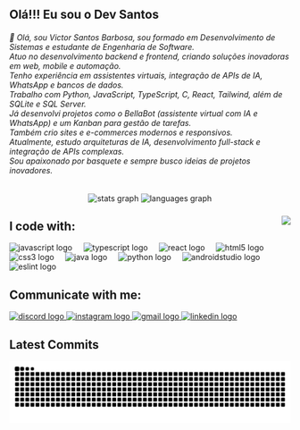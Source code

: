 ## Olá!!! Eu sou o Dev Santos

<h6 align="left">👋 Olá, sou Victor Santos Barbosa, sou formado em Desenvolvimento de Sistemas e estudante de Engenharia de Software.<br>Atuo no desenvolvimento backend e frontend, criando soluções inovadoras em web, mobile e automação.<br>Tenho experiência em assistentes virtuais, integração de APIs de IA, WhatsApp e bancos de dados.<br>Trabalho com Python, JavaScript, TypeScript, C, React, Tailwind, além de SQLite e SQL Server.<br>Já desenvolvi projetos como o BellaBot (assistente virtual com IA e WhatsApp) e um Kanban para gestão de tarefas.<br>Também crio sites e e-commerces modernos e responsivos.<br>Atualmente, estudo arquiteturas de IA, desenvolvimento full-stack e integração de APIs complexas.<br>Sou apaixonado por basquete e sempre busco ideias de projetos inovadores.</h6>

###

<div align="center">
  <img src="https://github-readme-stats.vercel.app/api?username=Victorks4&hide_title=false&hide_rank=false&show_icons=true&include_all_commits=true&count_private=true&disable_animations=false&theme=merko&locale=en&hide_border=false" height="200" alt="stats graph"  />
  <img src="https://github-readme-stats.vercel.app/api/top-langs?username=Victorks4&locale=en&hide_title=false&layout=compact&card_width=320&langs_count=6&theme=merko&hide_border=false" height="150" alt="languages graph"  />
</div>

###

<img align="right" height="150" src="https://media1.giphy.com/media/v1.Y2lkPTc5MGI3NjExZm1qMGV1bDBocWZibmdpOG52OHowZDQybXc4NHV5dWtsMDIxaHoyNSZlcD12MV9pbnRlcm5hbF9naWZfYnlfaWQmY3Q9Zw/GY6Zmupsc3ilQbsjbL/giphy.gif"  />

###

## I code with:

<div align="left">
  <img src="https://cdn.jsdelivr.net/gh/devicons/devicon/icons/javascript/javascript-original.svg" height="30" alt="javascript logo"  />
  <img width="12" />
  <img src="https://cdn.jsdelivr.net/gh/devicons/devicon/icons/typescript/typescript-original.svg" height="30" alt="typescript logo"  />
  <img width="12" />
  <img src="https://cdn.jsdelivr.net/gh/devicons/devicon/icons/react/react-original.svg" height="30" alt="react logo"  />
  <img width="12" />
  <img src="https://cdn.jsdelivr.net/gh/devicons/devicon/icons/html5/html5-original.svg" height="30" alt="html5 logo"  />
  <img width="12" />
  <img src="https://cdn.jsdelivr.net/gh/devicons/devicon/icons/css3/css3-original.svg" height="30" alt="css3 logo"  />
  <img width="12" />
  <img src="https://cdn.jsdelivr.net/gh/devicons/devicon/icons/java/java-original.svg" height="30" alt="java logo"  />
  <img width="12" />
  <img src="https://cdn.jsdelivr.net/gh/devicons/devicon/icons/python/python-original.svg" height="30" alt="python logo"  />
  <img width="12" />
  <img src="https://cdn.jsdelivr.net/gh/devicons/devicon/icons/androidstudio/androidstudio-original.svg" height="30" alt="androidstudio logo"  />
  <img width="12" />
  <img src="https://cdn.jsdelivr.net/gh/devicons/devicon/icons/eslint/eslint-original.svg" height="30" alt="eslint logo"  />
</div>

### 

## Communicate with me:
<div align="left">
  <a href="https://discord.com/users/1251204355298824338" target="_blank">
    <img src="https://img.shields.io/static/v1?message=Discord&logo=discord&label=&color=7289DA&logoColor=white&labelColor=&style=for-the-badge" height="35" alt="discord logo"  />
  </a>
  <a href="https://www.instagram.com/victor.sb02" target="_blank">
    <img src="https://img.shields.io/static/v1?message=Instagram&logo=instagram&label=&color=E4405F&logoColor=white&labelColor=&style=for-the-badge" height="35" alt="instagram logo"  />
  </a>
  <a href="mailto:vitinsantosks4@gmail.com" target="_blank">
    <img src="https://img.shields.io/static/v1?message=Gmail&logo=gmail&label=&color=D14836&logoColor=white&labelColor=&style=for-the-badge" height="35" alt="gmail logo"  />
  </a>
  <a href="https://www.linkedin.com/in/victor-santos-barbosa-985390274/" target="_blank">
    <img src="https://img.shields.io/static/v1?message=LinkedIn&logo=linkedin&label=&color=0077B5&logoColor=white&labelColor=&style=for-the-badge" height="35" alt="linkedin logo"  />
  </a>
</div>

## Latest Commits
![Snake animation](https://github.com/Victorks4/Victorks4/blob/output/github-contribution-grid-snake.svg)
